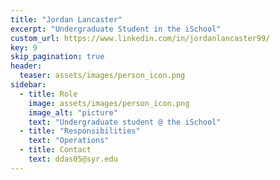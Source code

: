 ```yaml
---
title: "Jordan Lancaster"
excerpt: "Undergraduate Student in the iSchool"
custom_url: https://www.linkedin.com/in/jordanlancaster99/
key: 9
skip_pagination: true
header:
  teaser: assets/images/person_icon.png
sidebar:
  - title: Role
    image: assets/images/person_icon.png
    image_alt: "picture"
    text: "Undergraduate student @ the iSchool"
  - title: "Responsibilities"
    text: "Operations"
  - title: Contact
    text: ddas05@syr.edu
---
```


